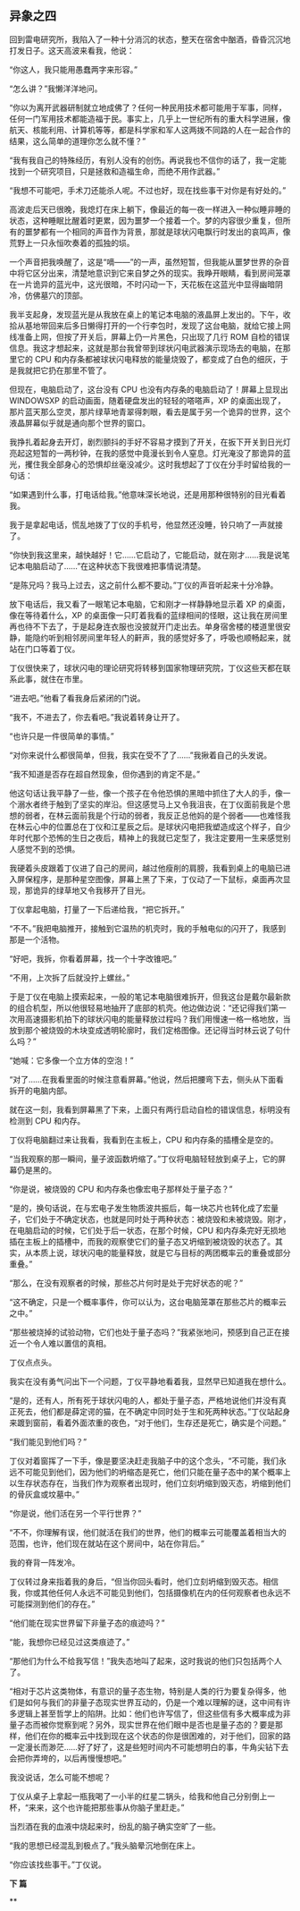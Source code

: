 ## 异象之四

回到雷电研究所，我陷入了一种十分消沉的状态，整天在宿舍中酗酒，昏昏沉沉地打发日子。这天高波来看我，他说：

“你这人，我只能用愚蠢两字来形容。”

“怎么讲？”我懒洋洋地问。

“你以为离开武器研制就立地成佛了？任何一种民用技术都可能用于军事，同样，任何一门军用技术都能造福于民。事实上，几乎上一世纪所有的重大科学进展，像航天、核能利用、计算机等等，都是科学家和军人这两拨不同路的人在一起合作的结果，这么简单的道理你怎么就不懂？”

“我有我自己的特殊经历，有别人没有的创伤。再说我也不信你的话了，我一定能找到一个研究项目，只是拯救和造福生命，而绝不用作武器。”

“我想不可能吧，手术刀还能杀人呢。不过也好，现在找些事干对你是有好处的。”

高波走后天已很晚，我熄灯在床上躺下，像最近的每一夜一样进入一种似睡非睡的状态，这种睡眠比醒着时更累，因为噩梦一个接着一个。梦的内容很少重复，但所有的噩梦都有一个相同的声音作为背景，那就是球状闪电飘行时发出的哀鸣声，像荒野上一只永恒吹奏着的孤独的埙。

一个声音把我唤醒了，这是“嘀——”的一声，虽然短暂，但我能从噩梦世界的杂音中将它区分出来，清楚地意识到它来自梦之外的现实。我睁开眼睛，看到房间笼罩在一片诡异的蓝光中，这光很暗，不时闪动一下，天花板在这蓝光中显得幽暗阴冷，仿佛墓穴的顶部。

我半支起身，发现蓝光是从我放在桌上的笔记本电脑的液晶屏上发出的。下午，收拾从基地带回来后多日懒得打开的一个行李包时，发现了这台电脑，就给它接上网线准备上网，但按了开关后，屏幕上仍一片黑色，只出现了几行 ROM 自检的错误信息。我这才想起来，这就是那台我曾带到球状闪电武器演示现场去的电脑，在那里它的 CPU 和内存条都被球状闪电释放的能量烧毁了，都变成了白色的细灰，于是我就把它扔在那里不管了。

但现在，电脑启动了，这台没有 CPU 也没有内存条的电脑启动了！屏幕上显现出 WINDOWSXP 的启动画面，随着硬盘发出的轻轻的嗒嗒声，XP 的桌面出现了，那片蓝天那么空灵，那片绿草地青翠得刺眼，看去是属于另一个诡异的世界，这个液晶屏幕似乎就是通向那个世界的窗口。

我挣扎着起身去开灯，剧烈颤抖的手好不容易才摸到了开关，在扳下开关到日光灯亮起这短暂的一两秒钟，在我的感觉中竟漫长到令人窒息。灯光淹没了那诡异的蓝光，攫住我全部身心的恐惧却丝毫没减少。这时我想起了丁仪在分手时留给我的一句话：

“如果遇到什么事，打电话给我。”他意味深长地说，还是用那种很特别的目光看着我。

我于是拿起电话，慌乱地拨了丁仪的手机号，他显然还没睡，铃只响了一声就接了。

“你快到我这里来，越快越好！它……它启动了，它能启动，就在刚才……我是说笔记本电脑启动了……”在这种状态下我很难把事情说清楚。

“是陈兄吗？我马上过去，这之前什么都不要动。”丁仪的声音听起来十分冷静。

放下电话后，我又看了一眼笔记本电脑，它和刚才一样静静地显示着 XP 的桌面，像在等待着什么，XP 的桌面像一只盯着我看的蓝绿相间的怪眼，这让我在房间里再也待不下去了，于是起身连衣服也没披就开门走出去。单身宿舍楼的楼道里很安静，能隐约听到相邻房间里年轻人的鼾声，我的感觉好多了，呼吸也顺畅起来，就站在门口等着丁仪。

丁仪很快来了，球状闪电的理论研究将转移到国家物理研究院，丁仪这些天都在联系此事，就住在市里。

“进去吧。”他看了看我身后紧闭的门说。

“我不，不进去了，你去看吧。”我说着转身让开了。

“也许只是一件很简单的事情。”

“对你来说什么都很简单，但我，我实在受不了了……”我揪着自己的头发说。

“我不知道是否存在超自然现象，但你遇到的肯定不是。”

他这句话让我平静了一些，像一个孩子在令他恐惧的黑暗中抓住了大人的手，像一个溺水者终于触到了坚实的岸沿。但这感觉马上又令我沮丧，在丁仪面前我是个思想的弱者，在林云面前我是个行动的弱者，我反正总他妈的是个弱者——也难怪我在林云心中的位置总在丁仪和江星辰之后。是球状闪电把我塑造成这个样子，自少年时代那个恐怖的生日之夜后，精神上的我就已定型了，我注定要用一生来感觉别人感觉不到的恐惧。

我硬着头皮跟着丁仪进了自己的房间，越过他瘦削的肩膀，我看到桌上的电脑已进入屏保程序，是那种星空图像，屏幕上黑了下来，丁仪动了一下鼠标，桌面再次显现，那诡异的绿草地又令我移开了目光。

丁仪拿起电脑，打量了一下后递给我，“把它拆开。”

“不不。”我把电脑推开，接触到它温热的机壳时，我的手触电似的闪开了，我感到那是一个活物。

“好吧，我拆，你看着屏幕，找一个十字改锥吧。”

“不用，上次拆了后就没拧上螺丝。”

于是丁仪在电脑上摸索起来，一般的笔记本电脑很难拆开，但我这台是戴尔最新款的组合机型，所以他很轻易地抽开了底部的机壳。他边做边说：“还记得我们第一次用高速摄影机拍下的球状闪电的能量释放过程吗？我们用慢速一格一格地放，当放到那个被烧毁的木块变成透明轮廓时，我们定格图像。还记得当时林云说了句什么吗？”

“她喊：它多像一个立方体的空泡！”

“对了……在我看里面的时候注意看屏幕。”他说，然后把腰弯下去，侧头从下面看拆开的电脑内部。

就在这一刻，我看到屏幕黑了下来，上面只有两行启动自检的错误信息，标明没有检测到 CPU 和内存。

丁仪将电脑翻过来让我看，我看到在主板上，CPU 和内存条的插槽全是空的。

“当我观察的那一瞬间，量子波函数坍缩了。”丁仪将电脑轻轻放到桌子上，它的屏幕仍是黑的。

“你是说，被烧毁的 CPU 和内存条也像宏电子那样处于量子态？”

“是的，换句话说，在与宏电子发生物质波共振后，每一块芯片也转化成了宏量子，它们处于不确定状态，也就是同时处于两种状态：被烧毁和未被烧毁。刚才，在电脑启动的时候，它们处于后一状态，在那个时候，CPU 和内存条完好无损地插在主板上的插槽中，而我的观察使它们的量子态又坍缩到被烧毁的状态了。其实，从本质上说，球状闪电的能量释放，就是它与目标的两团概率云的重叠或部分重叠。”

“那么，在没有观察者的时候，那些芯片何时是处于完好状态的呢？”

“这不确定，只是一个概率事件，你可以认为，这台电脑笼罩在那些芯片的概率云之中。”

“那些被烧掉的试验动物，它们也处于量子态吗？”我紧张地问，预感到自己正在接近一个令人难以置信的真相。

丁仪点点头。

我实在没有勇气问出下一个问题，丁仪平静地看着我，显然早已知道我在想什么。

“是的，还有人，所有死于球状闪电的人，都处于量子态，严格地说他们并没有真正死去，他们都是薛定谔的猫，在不确定中同时处于生和死两种状态。”丁仪站起身来踱到窗前，看着外面浓重的夜色，“对于他们，生存还是死亡，确实是个问题。”

“我们能见到他们吗？”

丁仪对着窗挥了一下手，像是要坚决赶走我脑子中的这个念头，“不可能，我们永远不可能见到他们，因为他们的坍缩态是死亡，他们只能在量子态中的某个概率上以生存状态存在，当我们作为观察者出现时，他们立刻坍缩到毁灭态，坍缩到他们的骨灰盒或坟墓中。”

“你是说，他们活在另一个平行世界？”

“不不，你理解有误，他们就活在我们的世界，他们的概率云可能覆盖着相当大的范围，也许，他们现在就站在这个房间中，站在你背后。”

我的脊背一阵发冷。

丁仪转过身来指着我的身后，“但当你回头看时，他们立刻坍缩到毁灭态。相信我，你或其他任何人永远不可能见到他们，包括摄像机在内的任何观察者也永远不可能探测到他们的存在。”

“他们能在现实世界留下非量子态的痕迹吗？”

“能，我想你已经见过这类痕迹了。”

“那他们为什么不给我写信！”我失态地叫了起来，这时我说的他们只包括两个人了。

“相对于芯片这类物体，有意识的量子态生物，特别是人类的行为要复杂得多，他们是如何与我们的非量子态现实世界互动的，仍是一个难以理解的谜，这中间有许多逻辑上甚至哲学上的陷阱。比如：他们也许写信了，但这些信有多大概率成为非量子态而被你觉察到呢？另外，现实世界在他们眼中是否也是量子态的？要是那样，他们在你的概率云中找到现在这个状态的你是很困难的，对于他们，回家的路一定漫长而渺茫……好了好了，这是些短时间内不可能想明白的事，牛角尖钻下去会把你弄垮的，以后再慢慢想吧。”

我没说话，怎么可能不想呢？

丁仪从桌子上拿起一瓶我喝了一小半的红星二锅头，给我和他自己分别倒上一杯，“来来，这个也许能把那些事从你脑子里赶走。”

当烈酒在我的血液中烧起来时，纷乱的脑子确实空旷了一些。

“我的思想已经混乱到极点了。”我头脑晕沉地倒在床上。

“你应该找些事干。”丁仪说。

<strong>下 篇</strong>

**
